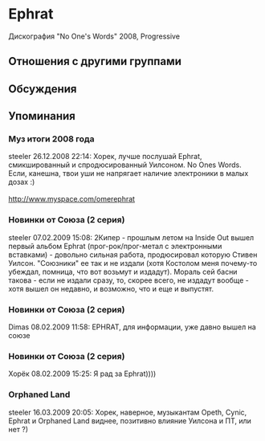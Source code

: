 # Ephrat

Дискография
"No One's Words" 2008, Progressive

## Отношения с другими группами


## Обсуждения


## Упоминания

### Муз итоги 2008 года

steeler 26.12.2008 22:14:
Хорек, лучше послушай Ephrat, смикшированный и спродюсированный Уилсоном. No Ones Words. Если, канешна, твои уши не напрягает наличие электроники в малых дозах :)<BR><BR><A HREF="http://www.myspace.com/omerephrat" TARGET="_blank">http://www.myspace.com/omerephrat</A>

### Новинки от Союза (2 серия)

steeler 07.02.2009 15:08:
2Кипер - прошлым летом на Inside Out вышел первый альбом Ephrat (прог-рок/прог-метал с электронными вставками) - довольно сильная работа, продюсировал которую Стивен Уилсон. "Союзники" ее так и не издали (хотя Костолом меня почему-то убеждал, помница, что вот возьмут и издадут). Мораль сей басни такова - если не издали сразу, то, скорее всего, не издадут вообще - хотя вышел он недавно, и возможно, что и еще и выпустят.

### Новинки от Союза (2 серия)

Dimas 08.02.2009 11:58:
EPHRAT, для информации, уже давно вышел на союзе

### Новинки от Союза (2 серия)

Хорёк 08.02.2009 15:25:
Я рад за Ephrat))))

### Orphaned Land

steeler 16.03.2009 20:05:
Хорек, наверное, музыкантам Opeth, Cynic, Ephrat и Orphaned Land виднее, позитивно влияние Уилсона и ПТ, или нет ?)

